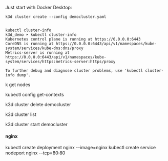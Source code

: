 Just start with Docker Desktop:

    k3d cluster create --config democluster.yaml


    kubectl cluster-info
    k3d_demo ➤ kubectl cluster-info
    Kubernetes control plane is running at https://0.0.0.0:6443
    CoreDNS is running at https://0.0.0.0:6443/api/v1/namespaces/kube-system/services/kube-dns:dns/proxy
    Metrics-server is running at https://0.0.0.0:6443/api/v1/namespaces/kube-system/services/https:metrics-server:https/proxy

    To further debug and diagnose cluster problems, use 'kubectl cluster-info dump'.


k get nodes

kubectl config get-contexts


k3d cluster delete democluster

k3d cluster list

k3d cluster  start democluster


#### nginx

kubectl create deployment nginx --image=nginx
kubectl create service nodeport nginx --tcp=80:80